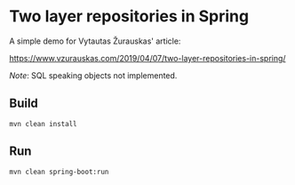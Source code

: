 # Two layer repositories in Spring

A simple demo for Vytautas Žurauskas' article: 

https://www.vzurauskas.com/2019/04/07/two-layer-repositories-in-spring/

_Note_: SQL speaking objects not implemented.

## Build
```
mvn clean install
```

## Run
```
mvn clean spring-boot:run
```